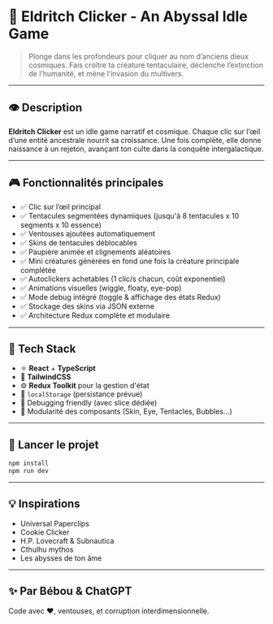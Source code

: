 
# 🐙 Eldritch Clicker - An Abyssal Idle Game

> Plonge dans les profondeurs pour cliquer au nom d’anciens dieux cosmiques. Fais croître ta créature tentaculaire, déclenche l’extinction de l’humanité, et mène l’invasion du multivers.

---

## 👁️ Description

**Eldritch Clicker** est un idle game narratif et cosmique. Chaque clic sur l’œil d’une entité ancestrale nourrit sa croissance. Une fois complète, elle donne naissance à un rejeton, avançant ton culte dans la conquête intergalactique.

---

## 🎮 Fonctionnalités principales

- ✅ Clic sur l’œil principal
- ✅ Tentacules segmentées dynamiques (jusqu'à 8 tentacules x 10 segments x 10 essence)
- ✅ Ventouses ajoutées automatiquement
- ✅ Skins de tentacules déblocables
- ✅ Paupière animée et clignements aléatoires
- ✅ Mini créatures générées en fond une fois la créature principale complétée
- ✅ Autoclickers achetables (1 clic/s chacun, coût exponentiel)
- ✅ Animations visuelles (wiggle, floaty, eye-pop)
- ✅ Mode debug intégré (toggle & affichage des états Redux)
- ✅ Stockage des skins via JSON externe
- ✅ Architecture Redux complète et modulaire

---

## 🧠 Tech Stack

- ⚛️ **React** + **TypeScript**
- 💅 **TailwindCSS**
- ⚙️ **Redux Toolkit** pour la gestion d'état
- 💾 `localStorage` (persistance prévue)
- 🧪 Debugging friendly (avec slice dédiée)
- 🎨 Modularité des composants (Skin, Eye, Tentacles, Bubbles…)

---

## 🚀 Lancer le projet

```bash
npm install
npm run dev
```

---

## 💡 Inspirations

- Universal Paperclips
- Cookie Clicker
- H.P. Lovecraft & Subnautica
- Cthulhu mythos
- Les abysses de ton âme

---

## ✨ Par Bébou & ChatGPT

Code avec ❤️, ventouses, et corruption interdimensionnelle.
